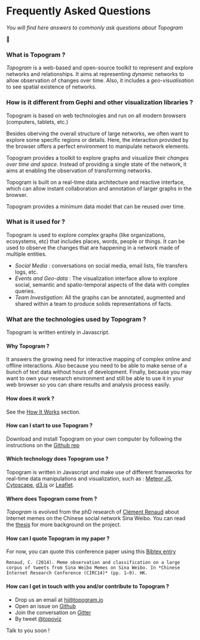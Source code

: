 # Frequently Asked Questions

*You will find here answers to commonly ask questions about Topogram*

:100:

### What is Topogram ?

*Topogram* is a web-based and open-source toolkit to represent and explore networks and relationships. It aims at representing *dynamic* networks to allow observation of changes over time. Also, it includes a *geo-visualisation* to see spatial existence of networks.

### How is it different from Gephi and other visualization libraries ?

Topogram is based on web technologies and run on all modern browsers (computers, tablets, etc.)

Besides oberving the overall structure of large networks, we often want to explore some specific regions or details. Here, the interaction provided by the browser offers a perfect environment to manipulate network elements.

Topogram provides a toolkit to explore graphs and visualize their *changes over time and space*. Instead of providing a single state of the network, it aims at enabling the observation of transforming networks.  

Topogram is built on a real-time data architecture and reactive interface, which can allow instant collaboration and annotation of larger graphs in the browser.

Topogram provides a minimum data model that can be reused over time.

### What is it used for ?

Topogram is used to explore complex graphs (like organizations, ecosystems, etc) that includes places, words, people or things. It can be used to observe the changes that are happening in a network made of multiple entities.

* *Social Media* : conversations on social media, email lists, file transfers logs, etc.
* *Events and Geo-data* : The visualization interface allow to explore social, semantic and spatio-temporal aspects of the data with complex queries.
* *Team Investigation*: All the graphs can be annotated, augmented and shared within a team to produce solids representations of facts.

### What are the technologies used by Topogram ?

Topogram is written entirely in Javascript.



#### Why Topogram ?

It answers the growing need for interactive mapping of complex online and offline interactions. Also because you need to be able to make sense of a bunch of text data without hours of development. Finally, because you may want to own your research environment and still be able to use it in your web browser so you can share results and analysis process easily.

#### How does it work ?
See the [How It Works](/HowItWorks) section.

#### How can I start to use Topogram ?
Download and install Topogram on your own computer by following the instructions on the [Github rep](http://github.com/topogram/topogram)

#### Which technology does Topogram use ?
Topogram is written in Javascript and make use of different frameworks for real-time data manipulations and visualization, such as : [Meteor JS](http://meteor.com), [Cytoscape](http://js.cytoscape.org), [d3.js](http://d3js.org) or [Leaflet](http://leaflet.org).

#### Where does Topogram come from ?
*Topogram* is evolved from the phD research of [Clément Renaud](http://clementrenaud.com) about Internet memes on the Chinese social network Sina Weibo. You can read the [thesis](http://clementrenaud.com/uploads/phD/thesis.pdf) for more background on the project.

#### How can I quote Topogram in my paper ?
For now, you can quote this conference paper using this [Bibtex entry](/uploads/topogram.bib)

    Renaud, C. (2014). Meme observation and classification on a large corpus of tweets from Sina Weibo Memes on Sina Weibo. In *Chinese Internet Research Conference (CIRC14)* (pp. 1–9). HK.

#### How can I get in touch with you and/or contribute to Topogram ?

* Drop us an email at [hi@topogram.io](mailto:hi@topogram.io)
* Open an issue on [Github](http://topogram/topogram)
* Join the conversation on [Gitter](http://gitter.com/topogram/topogram)
* By tweet [@topoviz](http://topogram/topoviz)

Talk to you soon !
